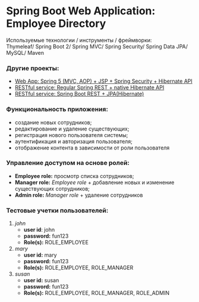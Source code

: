 Spring Boot Web Application: Employee Directory
====================================================================

Используемые технологии / инструменты / фреймворки:\
Thymeleaf/ Spring Boot 2/ Spring MVC/ Spring Security/ Spring Data JPA/ MySQL/ Maven

### Другие проекты:
- [Web App: Spring 5 (MVC, AOP) + JSP + Spring Security + Hibernate API](https://github.com/BelousAI/spring-web-crm-demo)
- [RESTful service: Regular Spring REST + native Hibernate API](https://github.com/BelousAI/spring-crm-rest)
- [RESTful service: Spring Boot REST + JPA(Hibernate)](https://github.com/BelousAI/employee-directory-rest-service)

### Функциональность приложения:
- создание новых сотрудников;
- редактирование и удаление существующих;
- регистрация нового пользователя системы;
- аутентификация и авторизация пользователя;
- отображение контента в зависимости от роли пользователя

### Управление доступом на основе ролей:
- **Employee role:** просмотр списка сотрудников;
- **Manager role:** *Employee role* + добавление новых и изменение существующих сотрудников;
- **Admin role:** *Manager role* + удаление сотрудников

### Тестовые учетки пользователей:
1. *john*
   - **user id**: john
   - **password:** fun123
   - **Role(s):** ROLE_EMPLOYEE
2. *mary*
   - **user id:** mary
   - **password:** fun123
   - **Role(s):** ROLE_EMPLOYEE, ROLE_MANAGER
3. *susan*
   - **user id:** susan
   - **password:** fun123
   - **Role(s):** ROLE_EMPLOYEE, ROLE_MANAGER, ROLE_ADMIN